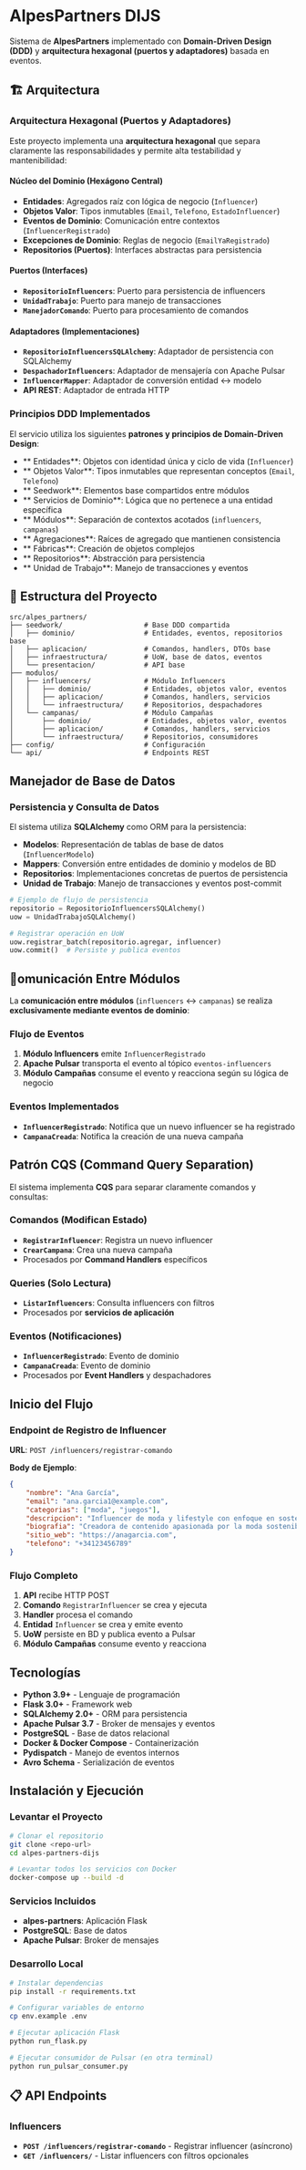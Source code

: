 # AlpesPartners DIJS

Sistema de **AlpesPartners** implementado con **Domain-Driven Design (DDD)** y **arquitectura hexagonal (puertos y adaptadores)** basada en eventos.

## 🏗️ Arquitectura

### Arquitectura Hexagonal (Puertos y Adaptadores)

Este proyecto implementa una **arquitectura hexagonal** que separa claramente las responsabilidades y permite alta testabilidad y mantenibilidad:

#### **Núcleo del Dominio (Hexágono Central)**
- **Entidades**: Agregados raíz con lógica de negocio (`Influencer`)
- **Objetos Valor**: Tipos inmutables (`Email`, `Telefono`, `EstadoInfluencer`)
- **Eventos de Dominio**: Comunicación entre contextos (`InfluencerRegistrado`)
- **Excepciones de Dominio**: Reglas de negocio (`EmailYaRegistrado`)
- **Repositorios (Puertos)**: Interfaces abstractas para persistencia

#### **Puertos (Interfaces)**
- **`RepositorioInfluencers`**: Puerto para persistencia de influencers
- **`UnidadTrabajo`**: Puerto para manejo de transacciones
- **`ManejadorComando`**: Puerto para procesamiento de comandos

#### **Adaptadores (Implementaciones)**
- **`RepositorioInfluencersSQLAlchemy`**: Adaptador de persistencia con SQLAlchemy
- **`DespachadorInfluencers`**: Adaptador de mensajería con Apache Pulsar
- **`InfluencerMapper`**: Adaptador de conversión entidad ↔ modelo
- **API REST**: Adaptador de entrada HTTP

### Principios DDD Implementados

El servicio utiliza los siguientes **patrones y principios de Domain-Driven Design**:

- ** Entidades**: Objetos con identidad única y ciclo de vida (`Influencer`)
- ** Objetos Valor**: Tipos inmutables que representan conceptos (`Email`, `Telefono`)
- ** Seedwork**: Elementos base compartidos entre módulos
- ** Servicios de Dominio**: Lógica que no pertenece a una entidad específica
- ** Módulos**: Separación de contextos acotados (`influencers`, `campanas`)
- ** Agregaciones**: Raíces de agregado que mantienen consistencia
- ** Fábricas**: Creación de objetos complejos
- ** Repositorios**: Abstracción para persistencia
- ** Unidad de Trabajo**: Manejo de transacciones y eventos

## 🏢 Estructura del Proyecto

```
src/alpes_partners/
├── seedwork/                    # Base DDD compartida
│   ├── dominio/                 # Entidades, eventos, repositorios base
│   ├── aplicacion/              # Comandos, handlers, DTOs base
│   ├── infraestructura/         # UoW, base de datos, eventos
│   └── presentacion/            # API base
├── modulos/
│   ├── influencers/             # Módulo Influencers
│   │   ├── dominio/             # Entidades, objetos valor, eventos
│   │   ├── aplicacion/          # Comandos, handlers, servicios
│   │   └── infraestructura/     # Repositorios, despachadores
│   └── campanas/                # Módulo Campañas
│       ├── dominio/             # Entidades, objetos valor, eventos
│       ├── aplicacion/          # Comandos, handlers, servicios
│       └── infraestructura/     # Repositorios, consumidores
├── config/                      # Configuración
└── api/                         # Endpoints REST
```

## Manejador de Base de Datos

### Persistencia y Consulta de Datos

El sistema utiliza **SQLAlchemy** como ORM para la persistencia:

- **Modelos**: Representación de tablas de base de datos (`InfluencerModelo`)
- **Mappers**: Conversión entre entidades de dominio y modelos de BD
- **Repositorios**: Implementaciones concretas de puertos de persistencia
- **Unidad de Trabajo**: Manejo de transacciones y eventos post-commit

```python
# Ejemplo de flujo de persistencia
repositorio = RepositorioInfluencersSQLAlchemy()
uow = UnidadTrabajoSQLAlchemy()

# Registrar operación en UoW
uow.registrar_batch(repositorio.agregar, influencer)
uow.commit()  # Persiste y publica eventos
```

## 📡omunicación Entre Módulos

La **comunicación entre módulos** (`influencers` ↔ `campanas`) se realiza **exclusivamente mediante eventos de dominio**:

### Flujo de Eventos
1. **Módulo Influencers** emite `InfluencerRegistrado`
2. **Apache Pulsar** transporta el evento al tópico `eventos-influencers`
3. **Módulo Campañas** consume el evento y reacciona según su lógica de negocio

### Eventos Implementados
- **`InfluencerRegistrado`**: Notifica que un nuevo influencer se ha registrado
- **`CampanaCreada`**: Notifica la creación de una nueva campaña

## Patrón CQS (Command Query Separation)

El sistema implementa **CQS** para separar claramente comandos y consultas:

### **Comandos** (Modifican Estado)
- **`RegistrarInfluencer`**: Registra un nuevo influencer
- **`CrearCampana`**: Crea una nueva campaña
- Procesados por **Command Handlers** específicos

### **Queries** (Solo Lectura)
- **`ListarInfluencers`**: Consulta influencers con filtros
- Procesados por **servicios de aplicación**

### **Eventos** (Notificaciones)
- **`InfluencerRegistrado`**: Evento de dominio
- **`CampanaCreada`**: Evento de dominio
- Procesados por **Event Handlers** y despachadores

## Inicio del Flujo

### Endpoint de Registro de Influencer

**URL**: `POST /influencers/registrar-comando`

**Body de Ejemplo**:
```json
{
    "nombre": "Ana García",
    "email": "ana.garcia1@example.com",
    "categorias": ["moda", "juegos"],
    "descripcion": "Influencer de moda y lifestyle con enfoque en sostenibilidad",
    "biografia": "Creadora de contenido apasionada por la moda sostenible",
    "sitio_web": "https://anagarcia.com",
    "telefono": "+34123456789"
}
```

### Flujo Completo
1. **API** recibe HTTP POST
2. **Comando** `RegistrarInfluencer` se crea y ejecuta
3. **Handler** procesa el comando
4. **Entidad** `Influencer` se crea y emite evento
5. **UoW** persiste en BD y publica evento a Pulsar
6. **Módulo Campañas** consume evento y reacciona

## Tecnologías

- **Python 3.9+** - Lenguaje de programación
- **Flask 3.0+** - Framework web
- **SQLAlchemy 2.0+** - ORM para persistencia
- **Apache Pulsar 3.7** - Broker de mensajes y eventos
- **PostgreSQL** - Base de datos relacional
- **Docker & Docker Compose** - Containerización
- **Pydispatch** - Manejo de eventos internos
- **Avro Schema** - Serialización de eventos

## Instalación y Ejecución

### Levantar el Proyecto

```bash
# Clonar el repositorio
git clone <repo-url>
cd alpes-partners-dijs

# Levantar todos los servicios con Docker
docker-compose up --build -d
```

### Servicios Incluidos
- **alpes-partners**: Aplicación Flask
- **PostgreSQL**: Base de datos
- **Apache Pulsar**: Broker de mensajes

### Desarrollo Local

```bash
# Instalar dependencias
pip install -r requirements.txt

# Configurar variables de entorno
cp env.example .env

# Ejecutar aplicación Flask
python run_flask.py

# Ejecutar consumidor de Pulsar (en otra terminal)
python run_pulsar_consumer.py
```

## 📋 API Endpoints

### Influencers
- **`POST /influencers/registrar-comando`** - Registrar influencer (asíncrono)
- **`GET /influencers/`** - Listar influencers con filtros opcionales